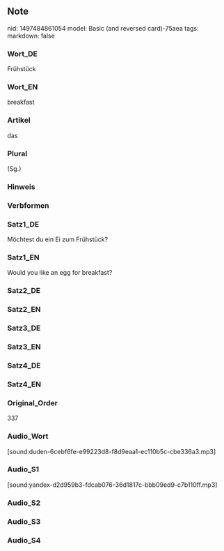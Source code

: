 ## Note
nid: 1497484861054
model: Basic (and reversed card)-75aea
tags: 
markdown: false

### Wort_DE
Frühstück

### Wort_EN
breakfast

### Artikel
das

### Plural
(Sg.)

### Hinweis


### Verbformen


### Satz1_DE
Möchtest du ein Ei zum Frühstück?

### Satz1_EN
Would you like an egg for breakfast?

### Satz2_DE


### Satz2_EN


### Satz3_DE


### Satz3_EN


### Satz4_DE


### Satz4_EN


### Original_Order
337

### Audio_Wort
[sound:duden-6cebf6fe-e99223d8-f8d9eaa1-ec110b5c-cbe336a3.mp3]

### Audio_S1
[sound:yandex-d2d959b3-fdcab076-36d1817c-bbb09ed9-c7b110ff.mp3]

### Audio_S2


### Audio_S3


### Audio_S4

